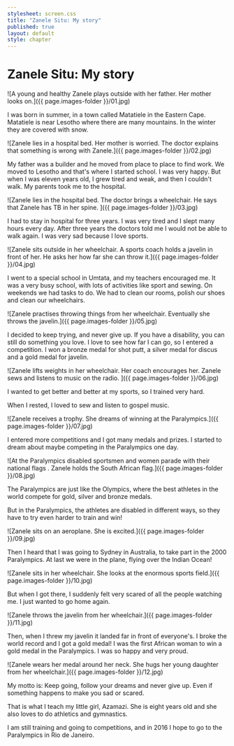 ```yaml
---
stylesheet: screen.css
title: "Zanele Situ: My story"
published: true
layout: default
style: chapter
---
```


# Zanele Situ: My story

![A young and healthy Zanele plays outside with her father. Her mother looks on.]({{ page.images-folder }}/01.jpg)

I was born in summer, in a town called Matatiele in the Eastern Cape. Matatiele is near Lesotho where there are many mountains. In the winter they are covered with snow. 

![Zanele lies in a hospital bed. Her mother is worried. The doctor explains that something is wrong with Zanele.]({{ page.images-folder }}/02.jpg)

My father was a builder and he moved from place to place to find work. We moved to Lesotho and that's where I started school. I was very happy. But when I was eleven years old, I grew tired and weak, and then I couldn't walk. My parents took me to the hospital. 

![Zanele lies in the hospital bed. The doctor brings a wheelchair. He says that Zanele has TB in her spine. ]({{ page.images-folder }}/03.jpg)

I had to stay in hospital for three years. I was very tired and I slept many hours every day. After three years the doctors told me I would not be able to walk again. I was very sad because I love sports.

![Zanele sits outside in her wheelchair. A sports coach holds a javelin in front of her. He asks her how far she can throw it.]({{ page.images-folder }}/04.jpg)

I went to a special school in Umtata, and my teachers encouraged me. It was a very busy school, with lots of activities like sport and sewing. On weekends we had tasks to do. We had to clean our rooms, polish our shoes and clean our wheelchairs.

![Zanele practises throwing things from her wheelchair. Eventually she throws the javelin.]({{ page.images-folder }}/05.jpg)

I decided to keep trying, and never give up. If you have a disability, you can still do something you love. I love to see how far I can go, so I entered a competition. I won a bronze medal for shot putt, a silver medal for discus and a gold medal for javelin.

![Zanele lifts weights in her wheelchair. Her coach encourages her. Zanele sews and listens to music on the radio. ]({{ page.images-folder }}/06.jpg)

I wanted to get better and better at my sports, so I trained very hard.

When I rested, I loved to sew and listen to gospel music.

![Zanele receives a trophy. She dreams of winning at the Paralympics.]({{ page.images-folder }}/07.jpg)

I entered more competitions and I got many medals and prizes. I started to dream about maybe competing in the Paralympics one day.

![At the Paralympics disabled sportsmen and women parade with their national flags . Zanele holds the South African flag.]({{ page.images-folder }}/08.jpg)

The Paralympics are just like the Olympics, where the best athletes in the world compete for gold, silver and bronze medals.

But in the Paralympics, the athletes are disabled in different ways, so they have to try even harder to train and win!

![Zanele sits on an aeroplane. She is excited.]({{ page.images-folder }}/09.jpg)

Then I heard that I was going to Sydney in Australia, to take part in the 2000 Paralympics. At last we were in the plane, flying over the Indian Ocean!

![Zanele sits in her wheelchair. She looks at the enormous sports field.]({{ page.images-folder }}/10.jpg)

But when I got there, I suddenly felt very scared of all the people watching me. I just wanted to go home again.

![Zanele throws the javelin from her wheelchair.]({{ page.images-folder }}/11.jpg)

Then, when I threw my javelin it landed far in front of everyone's. I broke the world record and I got a gold medal! I was the first African woman to win a gold medal in the Paralympics. I was so happy and very proud.

![Zanele wears her medal around her neck. She hugs her young daughter from her wheelchair.]({{ page.images-folder }}/12.jpg)

My motto is: Keep going, follow your dreams and never give up. Even if something happens to make you sad or scared.

That is what I teach my little girl, Azamazi. She is eight years old and she also loves to do athletics and gymnastics.

I am still training and going to competitions, and in 2016 I hope to go to the Paralympics in Rio de Janeiro.
